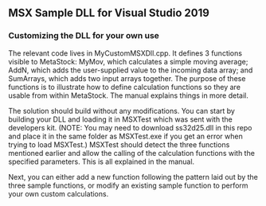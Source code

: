 ## MSX Sample DLL for Visual Studio 2019

### Customizing the DLL for your own use

The relevant code lives in MyCustomMSXDll.cpp. It defines 3 functions visible to MetaStock: MyMov, which calculates a simple moving average; AddN, which adds the user-supplied value to the incoming data array; and SumArrays, which adds two input arrays together. The purpose of these functions is to illustrate how to define calculation functions so they are usable from within MetaStock. The manual explains things in more detail.

The solution should build without any modifications. You can start by building your DLL and loading it in MSXTest which was sent with the developers kit. (NOTE: You may need to download ss32d25.dll in this repo and place it in the same folder as MSXTest.exe if you get an error when trying to load MSXTest.) MSXTest should detect the three functions mentioned earlier and allow the calling of the calculation functions with the specified parameters. This is all explained in the manual.

Next, you can either add a new function following the pattern laid out by the three sample functions, or modify an existing sample function to perform your own custom calculations.
